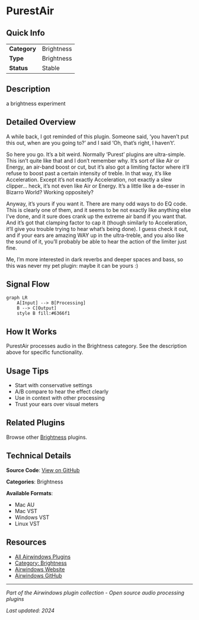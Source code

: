 # PurestAir



## Quick Info

| | |
|---|---|
| **Category** | Brightness |
| **Type** | Brightness |
| **Status** | Stable |

## Description

a brightness experiment

## Detailed Overview

A while back, I got reminded of this plugin. Someone said, ‘you haven’t put this out, when are you going to?’ and I said ‘Oh, that’s right, I haven’t’.

So here you go. It’s a bit weird. Normally ‘Purest’ plugins are ultra-simple. This isn’t quite like that and I don’t remember why. It’s sort of like Air or Energy, an air-band boost or cut, but it’s also got a limiting factor where it’ll refuse to boost past a certain intensity of treble. In that way, it’s like Acceleration. Except it’s not exactly Acceleration, not exactly a slew clipper… heck, it’s not even like Air or Energy. It’s a little like a de-esser in Bizarro World? Working oppositely?

Anyway, it’s yours if you want it. There are many odd ways to do EQ code. This is clearly one of them, and it seems to be not exactly like anything else I’ve done, and it sure does crank up the extreme air band if you want that. And it’s got that clamping factor to cap it (though similarly to Acceleration, it’ll give you trouble trying to hear what’s being done). I guess check it out, and if your ears are amazing WAY up in the ultra-treble, and you also like the sound of it, you’ll probably be able to hear the action of the limiter just fine.

Me, I’m more interested in dark reverbs and deeper spaces and bass, so this was never my pet plugin: maybe it can be yours :)

## Signal Flow

```mermaid
graph LR
    A[Input] --> B[Processing]
    B --> C[Output]
    style B fill:#6366f1
```

## How It Works

PurestAir processes audio in the Brightness category. See the description above for specific functionality.

## Usage Tips

- Start with conservative settings
- A/B compare to hear the effect clearly
- Use in context with other processing
- Trust your ears over visual meters


## Related Plugins

Browse other [Brightness](../categories/brightness.md) plugins.


## Technical Details

**Source Code**: [View on GitHub](https://github.com/airwindows/airwindows/tree/master/plugins/LinuxVST/src/PurestAir)

**Categories**: Brightness

**Available Formats**:
- Mac AU
- Mac VST
- Windows VST
- Linux VST

## Resources

- [All Airwindows Plugins](../../README.md)
- [Category: Brightness](../categories/brightness.md)
- [Airwindows Website](https://www.airwindows.com)
- [Airwindows GitHub](https://github.com/airwindows/airwindows)

---

*Part of the Airwindows plugin collection - Open source audio processing plugins*

*Last updated: 2024*
